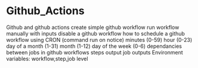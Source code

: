 # Github_Actions

Github and github actions
create simple github workflow
run workflow manually with inputs
disable a github workflow
how to schedule a github workflow using CRON (command run on notice)
minutes (0-59)
hour (0-23)
day of a month (1-31)
month (1-12)
day of the week (0-6)
dependancies between jobs in github workflows
steps output
job outputs
Environment variables: workflow,step,job level


